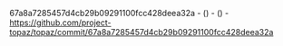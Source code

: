 67a8a7285457d4cb29b09291100fcc428deea32a -  () -  () - https://github.com/project-topaz/topaz/commit/67a8a7285457d4cb29b09291100fcc428deea32a
